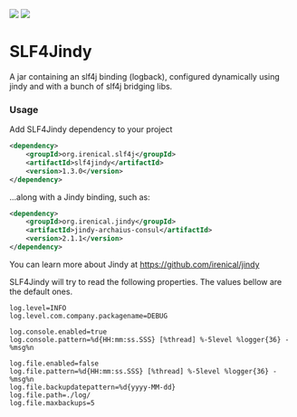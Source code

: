 [![][maven img]][maven]
[![][travis img]][travis]
# SLF4Jindy

A jar containing an slf4j binding (logback), configured dynamically using jindy and with a bunch of slf4j bridging libs.

### Usage
Add SLF4Jindy dependency to your project

```xml
<dependency>
    <groupId>org.irenical.slf4j</groupId>
    <artifactId>slf4jindy</artifactId>
    <version>1.3.0</version>
</dependency>
```

...along with a Jindy binding, such as:
```xml
<dependency>
    <groupId>org.irenical.jindy</groupId>
    <artifactId>jindy-archaius-consul</artifactId>
    <version>2.1.1</version>
</dependency>
```

You can learn more about Jindy at https://github.com/irenical/jindy

SLF4Jindy will try to read the following properties. The values bellow are the default ones.
```properties
log.level=INFO
log.level.com.company.packagename=DEBUG

log.console.enabled=true
log.console.pattern=%d{HH:mm:ss.SSS} [%thread] %-5level %logger{36} - %msg%n

log.file.enabled=false
log.file.pattern=%d{HH:mm:ss.SSS} [%thread] %-5level %logger{36} - %msg%n
log.file.backupdatepattern=%d{yyyy-MM-dd}
log.file.path=./log/
log.file.maxbackups=5
```
[maven]:http://search.maven.org/#search|gav|1|g:"org.irenical.slf4j"%20AND%20a:"slf4jindy"
[maven img]:https://maven-badges.herokuapp.com/maven-central/org.irenical.slf4j/slf4jindy/badge.svg

[travis]:https://travis-ci.org/irenical/slf4jindy
[travis img]:https://travis-ci.org/irenical/slf4jindy.svg?branch=master
